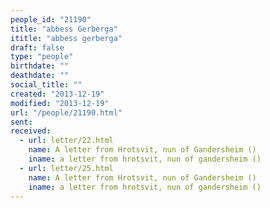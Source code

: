 ```yaml
---
people_id: "21190"
title: "abbess Gerberga"
ititle: "abbess gerberga"
draft: false
type: "people"
birthdate: ""
deathdate: ""
social_title: ""
created: "2013-12-19"
modified: "2013-12-19"
url: "/people/21190.html"
sent:
received:
  - url: letter/22.html
    name: A letter from Hrotsvit, nun of Gandersheim ()
    iname: a letter from hrotsvit, nun of gandersheim ()
  - url: letter/25.html
    name: A letter from Hrotsvit, nun of Gandersheim ()
    iname: a letter from hrotsvit, nun of gandersheim ()
---
```

